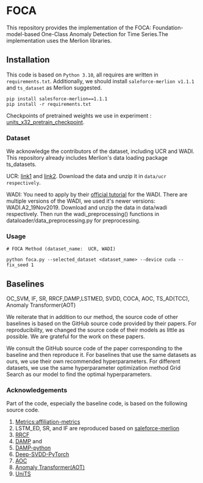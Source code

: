 # FOCA
This repository provides the implementation of the FOCA: Foundation-model-based One-Class  Anomaly Detection for Time Series.The implementation uses the Merlion libraries.

## Installation

This code is based on `Python 3.10`, all requires are written in `requirements.txt`. Additionally, we should install `saleforce-merlion v1.1.1` and `ts_dataset` as Merlion suggested.

```
pip install salesforce-merlion==1.1.1
pip install -r requirements.txt
```

Checkpoints of pretrained weights we use in experiment : [units_x32_pretrain_checkpoint](https://github.com/mims-harvard/UniTS/releases/tag/ckpt). 


### Dataset

We acknowledge the contributors of the dataset, including  UCR and WADI. This repository already includes Merlion's data loading package ts_datasets.

UCR: [link1](https://wu.renjie.im/research/anomaly-benchmarks-are-flawed/) and [link2](https://www.cs.ucr.edu/~eamonn/time_series_data_2018/UCR_TimeSeriesAnomalyDatasets2021.zip). Download the data and unzip it in `data/ucr respectively`.

WADI: You need to apply by their [official tutorial](https://itrust.sutd.edu.sg/itrust-labs_datasets/dataset_info/) for the WADI. There are multiple versions of the WADI, we used it's newer versions:  WADI.A2_19Nov2019. Download and unzip the data in data/wadi respectively. Then run the wadi_preprocessing() functions in dataloader/data_preprocessing.py for preprocessing.


### Usage

```
# FOCA Method (dataset_name:  UCR, WADI)

python foca.py --selected_dataset <dataset_name> --device cuda --fix_seed 1

```

## Baselines

OC_SVM, IF, SR, RRCF,DAMP,LSTMED,  SVDD, COCA, AOC, TS_AD(TCC), Anomaly Transformer(AOT)

We reiterate that in addition to our method, the source code of other baselines is based on the GitHub source code provided by their papers. For reproducibility, we changed the source code of their models as little as possible. We are grateful for the work on these papers.

We consult the GitHub source code of the paper corresponding to the baseline and then reproduce it. For baselines that use the same datasets as ours, we use their own recommended hyperparameters. For different datasets, we use the same hyperparameter optimization method Grid Search as our model to find the optimal hyperparameters.

### Acknowledgements

Part of the code, especially the baseline code, is based on the following source code.

1. [Metrics:affiliation-metrics](https://github.com/ahstat/affiliation-metrics-py)
2. LSTM_ED, SR, and IF are reproduced based on [saleforce-merlion](https://github.com/salesforce/Merlion/tree/main/merlion/models/anomaly)
3. [RRCF](https://github.com/kLabUM/rrcf?tab=readme-ov-file)
4. [DAMP](https://sites.google.com/view/discord-aware-matrix-profile/documentation) and 
5. [DAMP-python](https://github.com/sihohan/DAMP)
6. [Deep-SVDD-PyTorch](https://github.com/lukasruff/Deep-SVDD-PyTorch)
7. [AOC](https://github.com/alsike22/AOC)
8. [Anomaly Transformer(AOT)](https://github.com/thuml/Anomaly-Transformer)
9. [UniTS](https://github.com/mims-harvard/UniTS)
